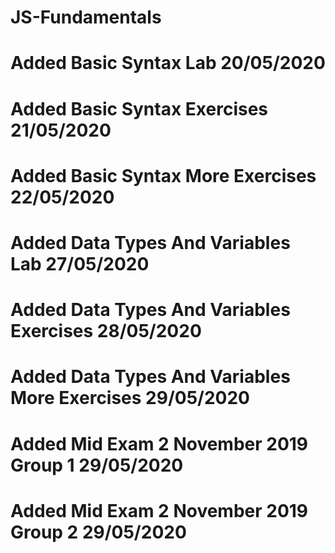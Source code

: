 # JS-Fundamentals
# Added Basic Syntax Lab 20/05/2020
# Added Basic Syntax Exercises 21/05/2020
# Added Basic Syntax More Exercises 22/05/2020
# Added Data Types And Variables Lab 27/05/2020
# Added Data Types And Variables Exercises 28/05/2020
# Added Data Types And Variables More Exercises 29/05/2020
# Added Mid Exam 2 November 2019 Group 1 29/05/2020
# Added Mid Exam 2 November 2019 Group 2 29/05/2020
